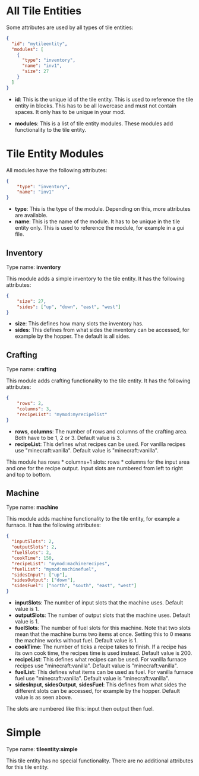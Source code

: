 # All Tile Entities
Some attributes are used by all types of tile entities:

```json
{
  "id": "mytileentity",
  "modules": [
    {
      "type": "inventory",
      "name": "inv1",
      "size": 27
    }
  ]
}
```

* __id__: This is the unique id of the tile entity. This is used to reference the tile entity in blocks. This has to be all lowercase and must not contain spaces. It only has to be unique in your mod.

* __modules__: This is a list of tile entity modules. These modules add functionality to the tile entity.

# Tile Entity Modules
All modules have the following attributes:

```json
{
	"type": "inventory",
	"name": "inv1"
}
```

* __type__: This is the type of the module. Depending on this, more attributes are available.
* __name__: This is the name of the module. It has to be unique in the tile entity only. This is used to reference the module, for example in a gui file.

## Inventory
Type name: __inventory__

This module adds a simple inventory to the tile entity. It has the following attributes:

```json
{
	"size": 27,
	"sides": ["up", "down", "east", "west"]
}
```

* __size__: This defines how many slots the inventory has.
* __sides__: This defines from what sides the inventory can be accessed, for example by the hopper. The default is all sides.

## Crafting
Type name: __crafting__

This module adds crafting functionality to the tile entity. It has the following attributes:

```json
{
	"rows": 2,
	"columns": 3,
	"recipeList": "mymod:myrecipelist"
}
```

* __rows__, __columns__: The number of rows and columns of the crafting area. Both have to be 1, 2 or 3. Default value is 3.
* __recipeList__: This defines what recipes can be used. For vanilla recipes use "minecraft:vanilla". Default value is "minecraft:vanilla".

This module has rows * columns+1 slots: rows * columns for the input area and one for the recipe output. Input slots are numbered from left to right and top to bottom.

## Machine
Type name: __machine__

This module adds machine functionality to the tile entity, for example a furnace. It has the following attributes:

```json
{
  "inputSlots": 2,
  "outputSlots": 2,
  "fuelSlots": 2,
  "cookTime": 150,
  "recipeList": "mymod:machinerecipes",
  "fuelList": "mymod:machinefuel",
  "sidesInput": ["up"],
  "sidesOutput": ["down"],
  "sidesFuel": ["north", "south", "east", "west"]
}
```

* __inputSlots__: The number of input slots that the machine uses. Default value is 1.
* __outputSlots__: The number of output slots that the machine uses. Default value is 1.
* __fuelSlots__: The number of fuel slots for this machine. Note that two slots mean that the machine burns two items at once. Setting this to 0 means the machine works without fuel. Default value is 1.
* __cookTime__: The number of ticks a recipe takes to finish. If a recipe has its own cook time, the recipes time is used instead. Default value is 200.
* __recipeList__: This defines what recipes can be used. For vanilla furnace recipes use "minecraft:vanilla". Default value is "minecraft:vanilla".
* __fuelList__: This defines what items can be used as fuel. For vanilla furnace fuel use "minecraft:vanilla". Default value is "minecraft:vanilla".
* __sidesInput__, __sidesOutput__, __sidesFuel__: This defines from what sides the different slots can be accessed, for example by the hopper. Default value is as seen above.

The slots are numbered like this: input then output then fuel.

# Simple
Type name: __tileentity:simple__

This tile entity has no special functionality. There are no additional attributes for this tile entity.